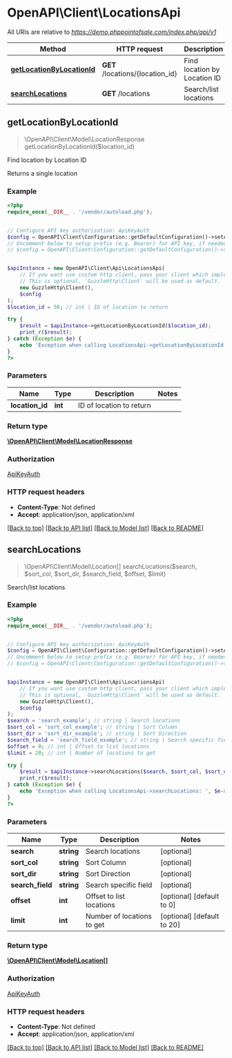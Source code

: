 # OpenAPI\Client\LocationsApi

All URIs are relative to *https://demo.phppointofsale.com/index.php/api/v1*

Method | HTTP request | Description
------------- | ------------- | -------------
[**getLocationByLocationId**](LocationsApi.md#getLocationByLocationId) | **GET** /locations/{location_id} | Find location by Location ID
[**searchLocations**](LocationsApi.md#searchLocations) | **GET** /locations | Search/list locations



## getLocationByLocationId

> \OpenAPI\Client\Model\LocationResponse getLocationByLocationId($location_id)

Find location by Location ID

Returns a single location

### Example

```php
<?php
require_once(__DIR__ . '/vendor/autoload.php');


// Configure API key authorization: ApiKeyAuth
$config = OpenAPI\Client\Configuration::getDefaultConfiguration()->setApiKey('x-api-key', 'YOUR_API_KEY');
// Uncomment below to setup prefix (e.g. Bearer) for API key, if needed
// $config = OpenAPI\Client\Configuration::getDefaultConfiguration()->setApiKeyPrefix('x-api-key', 'Bearer');


$apiInstance = new OpenAPI\Client\Api\LocationsApi(
    // If you want use custom http client, pass your client which implements `GuzzleHttp\ClientInterface`.
    // This is optional, `GuzzleHttp\Client` will be used as default.
    new GuzzleHttp\Client(),
    $config
);
$location_id = 56; // int | ID of location to return

try {
    $result = $apiInstance->getLocationByLocationId($location_id);
    print_r($result);
} catch (Exception $e) {
    echo 'Exception when calling LocationsApi->getLocationByLocationId: ', $e->getMessage(), PHP_EOL;
}
?>
```

### Parameters


Name | Type | Description  | Notes
------------- | ------------- | ------------- | -------------
 **location_id** | **int**| ID of location to return |

### Return type

[**\OpenAPI\Client\Model\LocationResponse**](../Model/LocationResponse.md)

### Authorization

[ApiKeyAuth](../../README.md#ApiKeyAuth)

### HTTP request headers

- **Content-Type**: Not defined
- **Accept**: application/json, application/xml

[[Back to top]](#) [[Back to API list]](../../README.md#documentation-for-api-endpoints)
[[Back to Model list]](../../README.md#documentation-for-models)
[[Back to README]](../../README.md)


## searchLocations

> \OpenAPI\Client\Model\Location[] searchLocations($search, $sort_col, $sort_dir, $search_field, $offset, $limit)

Search/list locations

### Example

```php
<?php
require_once(__DIR__ . '/vendor/autoload.php');


// Configure API key authorization: ApiKeyAuth
$config = OpenAPI\Client\Configuration::getDefaultConfiguration()->setApiKey('x-api-key', 'YOUR_API_KEY');
// Uncomment below to setup prefix (e.g. Bearer) for API key, if needed
// $config = OpenAPI\Client\Configuration::getDefaultConfiguration()->setApiKeyPrefix('x-api-key', 'Bearer');


$apiInstance = new OpenAPI\Client\Api\LocationsApi(
    // If you want use custom http client, pass your client which implements `GuzzleHttp\ClientInterface`.
    // This is optional, `GuzzleHttp\Client` will be used as default.
    new GuzzleHttp\Client(),
    $config
);
$search = 'search_example'; // string | Search locations
$sort_col = 'sort_col_example'; // string | Sort Column
$sort_dir = 'sort_dir_example'; // string | Sort Direction
$search_field = 'search_field_example'; // string | Search specific field
$offset = 0; // int | Offset to list locations
$limit = 20; // int | Number of locations to get

try {
    $result = $apiInstance->searchLocations($search, $sort_col, $sort_dir, $search_field, $offset, $limit);
    print_r($result);
} catch (Exception $e) {
    echo 'Exception when calling LocationsApi->searchLocations: ', $e->getMessage(), PHP_EOL;
}
?>
```

### Parameters


Name | Type | Description  | Notes
------------- | ------------- | ------------- | -------------
 **search** | **string**| Search locations | [optional]
 **sort_col** | **string**| Sort Column | [optional]
 **sort_dir** | **string**| Sort Direction | [optional]
 **search_field** | **string**| Search specific field | [optional]
 **offset** | **int**| Offset to list locations | [optional] [default to 0]
 **limit** | **int**| Number of locations to get | [optional] [default to 20]

### Return type

[**\OpenAPI\Client\Model\Location[]**](../Model/Location.md)

### Authorization

[ApiKeyAuth](../../README.md#ApiKeyAuth)

### HTTP request headers

- **Content-Type**: Not defined
- **Accept**: application/json, application/xml

[[Back to top]](#) [[Back to API list]](../../README.md#documentation-for-api-endpoints)
[[Back to Model list]](../../README.md#documentation-for-models)
[[Back to README]](../../README.md)

